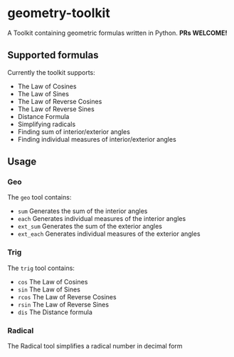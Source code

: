 # geometry-toolkit
A Toolkit containing geometric formulas written in Python. 
__PRs WELCOME!__

## Supported formulas

Currently the toolkit supports:

- The Law of Cosines
- The Law of Sines
- The Law of Reverse Cosines
- The Law of Reverse Sines
- Distance Formula
- Simplifying radicals
- Finding sum of interior/exterior angles
- Finding individual measures of interior/exterior angles

## Usage

### Geo
The `geo` tool contains:
- `sum` Generates the sum of the interior angles 
- `each` Generates individual measures of the interior angles 
- `ext_sum` Generates the sum of the exterior angles 
- `ext_each` Generates individual measures of the exterior angles 

### Trig
The `trig` tool contains:
- `cos` The Law of Cosines
- `sin` The Law of Sines
- `rcos` The Law of Reverse Cosines
- `rsin` The Law of Reverse Sines
- `dis` The Distance formula

### Radical
The Radical tool simplifies a radical number in decimal form

